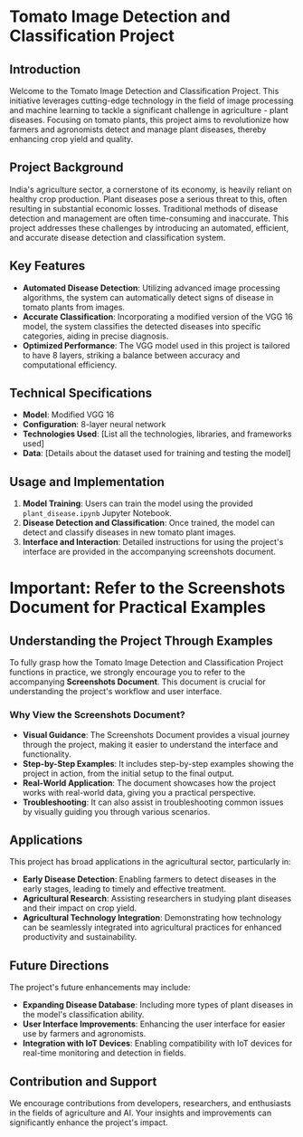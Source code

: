 # Tomato Image Detection and Classification Project

## Introduction

Welcome to the Tomato Image Detection and Classification Project. This initiative leverages cutting-edge technology in the field of image processing and machine learning to tackle a significant challenge in agriculture - plant diseases. Focusing on tomato plants, this project aims to revolutionize how farmers and agronomists detect and manage plant diseases, thereby enhancing crop yield and quality.

## Project Background

India's agriculture sector, a cornerstone of its economy, is heavily reliant on healthy crop production. Plant diseases pose a serious threat to this, often resulting in substantial economic losses. Traditional methods of disease detection and management are often time-consuming and inaccurate. This project addresses these challenges by introducing an automated, efficient, and accurate disease detection and classification system.

## Key Features

- **Automated Disease Detection**: Utilizing advanced image processing algorithms, the system can automatically detect signs of disease in tomato plants from images.
- **Accurate Classification**: Incorporating a modified version of the VGG 16 model, the system classifies the detected diseases into specific categories, aiding in precise diagnosis.
- **Optimized Performance**: The VGG model used in this project is tailored to have 8 layers, striking a balance between accuracy and computational efficiency.

## Technical Specifications

- **Model**: Modified VGG 16
- **Configuration**: 8-layer neural network
- **Technologies Used**: [List all the technologies, libraries, and frameworks used]
- **Data**: [Details about the dataset used for training and testing the model]

## Usage and Implementation

1. **Model Training**: Users can train the model using the provided `plant_disease.ipynb` Jupyter Notebook.
2. **Disease Detection and Classification**: Once trained, the model can detect and classify diseases in new tomato plant images.
3. **Interface and Interaction**: Detailed instructions for using the project's interface are provided in the accompanying screenshots document.



# Important: Refer to the Screenshots Document for Practical Examples

## Understanding the Project Through Examples

To fully grasp how the Tomato Image Detection and Classification Project functions in practice, we strongly encourage you to refer to the accompanying **Screenshots Document**. This document is crucial for understanding the project's workflow and user interface.

### Why View the Screenshots Document?

- **Visual Guidance**: The Screenshots Document provides a visual journey through the project, making it easier to understand the interface and functionality.
- **Step-by-Step Examples**: It includes step-by-step examples showing the project in action, from the initial setup to the final output.
- **Real-World Application**: The document showcases how the project works with real-world data, giving you a practical perspective.
- **Troubleshooting**: It can also assist in troubleshooting common issues by visually guiding you through various scenarios.



## Applications

This project has broad applications in the agricultural sector, particularly in:

- **Early Disease Detection**: Enabling farmers to detect diseases in the early stages, leading to timely and effective treatment.
- **Agricultural Research**: Assisting researchers in studying plant diseases and their impact on crop yield.
- **Agricultural Technology Integration**: Demonstrating how technology can be seamlessly integrated into agricultural practices for enhanced productivity and sustainability.

## Future Directions

The project's future enhancements may include:

- **Expanding Disease Database**: Including more types of plant diseases in the model's classification ability.
- **User Interface Improvements**: Enhancing the user interface for easier use by farmers and agronomists.
- **Integration with IoT Devices**: Enabling compatibility with IoT devices for real-time monitoring and detection in fields.

## Contribution and Support

We encourage contributions from developers, researchers, and enthusiasts in the fields of agriculture and AI. Your insights and improvements can significantly enhance the project's impact.
